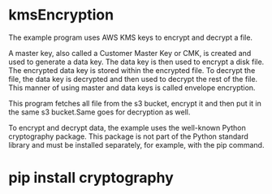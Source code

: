 # kmsEncryption

The example program uses AWS KMS keys to encrypt and decrypt a file.

A master key, also called a Customer Master Key or CMK, is created and used to generate a data key. The data key is then used to encrypt a disk file. The encrypted data key is stored within the encrypted file. To decrypt the file, the data key is decrypted and then used to decrypt the rest of the file. This manner of using master and data keys is called envelope encryption.

This program fetches all file from the s3 bucket, encrypt it and then put it in the same s3 bucket.Same goes for decryption as well.

To encrypt and decrypt data, the example uses the well-known Python cryptography package. This package is not part of the Python standard library and must be installed separately, for example, with the pip command.

# pip install cryptography
